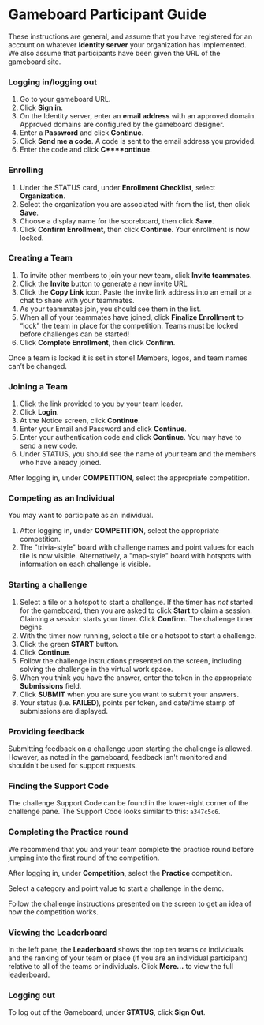 # Gameboard Participant Guide

These instructions are general, and assume that you have registered for an account on whatever **Identity server** your organization has implemented. We also assume that participants have been given the URL of the gameboard site.

### Logging in/logging out

1. Go to your gameboard URL.
2. Click **Sign in**.
3. On the Identity server, enter an **email address** with an approved domain. Approved domains are configured by the gameboard designer.
4. Enter a **Password** and click **Continue**.
5. Click **Send me a code**. A code is sent to the email address you provided.
6. Enter the code and click **C****ontinue**.

### Enrolling

1. Under the STATUS card, under **Enrollment Checklist**, select **Organization**.
2. Select the organization you are associated with from the list, then click **Save**.
3. Choose a display name for the scoreboard, then click **Save**.
4. Click **Confirm Enrollment**, then click **Continue**. Your enrollment is now locked.

### Creating a Team

1. To invite other members to join your new team, click **Invite teammates**.
2. Click the **Invite** button to generate a new invite URL
3. Click the **Copy Link** icon. Paste the invite link address into an email or a chat to share with your teammates.
4. As your teammates join, you should see them in the list.
5. When all of your teammates have joined, click **Finalize Enrollment** to “lock” the team in place for the competition. Teams must be locked before challenges can be started!
6. Click **Complete Enrollment**, then click **Confirm**.

Once a team is locked it is set in stone! Members, logos, and team names can’t be changed.

### Joining a Team

1. Click the link provided to you by your team leader.
2. Click **Login**.
3. At the Notice screen, click **Continue**.
4. Enter your Email and Password and click **Continue**.
5. Enter your authentication code and click **Continue**. You may have to send a new code.
6. Under STATUS, you should see the name of your team and the members who have already joined.

After logging in, under **COMPETITION**, select the appropriate competition.

### Competing as an Individual

You may want to participate as an individual.

1. After logging in, under **COMPETITION**, select the appropriate competition.
2. The "trivia-style" board with challenge names and point values for each tile is now visible. Alternatively, a "map-style" board with hotspots with information on each challenge is visible.

### Starting a challenge 

1. Select a tile or a hotspot to start a challenge. If the timer has *not* started for the gameboard, then you are asked to click **Start** to claim a session. Claiming a session starts your timer. Click **Confirm**. The challenge timer begins. 
2. With the timer now running, select a tile or a hotspot to start a challenge.
3. Click the green **START** button.
4. Click **Continue**. 
5. Follow the challenge instructions presented on the screen, including solving the challenge in the virtual work space.
6. When you think you have the answer, enter the token in the appropriate **Submissions** field.
7. Click **SUBMIT** when you are sure you want to submit your answers.
8. Your status (i.e. **FAILED**), points per token, and date/time stamp of submissions are displayed.

### Providing feedback

Submitting feedback on a challenge upon starting the challenge is allowed. However, as noted in the gameboard, feedback isn't monitored and shouldn't be used for support requests. 

### Finding the Support Code

The challenge Support Code can be found in the lower-right corner of the challenge pane. The Support Code looks similar to this: `a347c5c6`. 

### Completing the Practice round

We recommend that you and your team complete the practice round before jumping into the first round of the competition.

After logging in, under **Competition**, select the **Practice** competition.

Select a category and point value to start a challenge in the demo.

Follow the challenge instructions presented on the screen to get an idea of how the competition works.

### Viewing the Leaderboard

In the left pane, the **Leaderboard** shows the top ten teams or individuals and the ranking of your team or place (if you are an individual participant) relative to all of the teams or individuals. Click **More...** to view the full leaderboard.

### Logging out

To log out of the Gameboard, under **STATUS**, click **Sign Out**.
